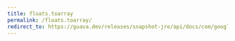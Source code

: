 ```yaml
---
title: floats.toarray
permalink: /floats.toarray/
redirect_to: https://guava.dev/releases/snapshot-jre/api/docs/com/google/common/primitives/Floats.html#toArray-java.util.Collection-
---
```

